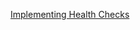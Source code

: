 [Implementing Health Checks](https://aws.amazon.com/builders-library/implementing-health-checks/?did=ba_card&trk=ba_card)
